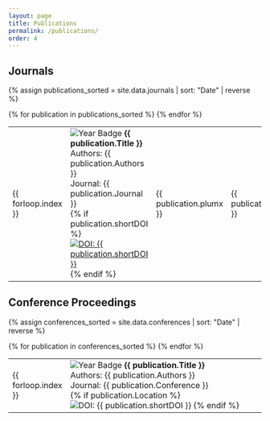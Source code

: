 ```yaml
---
layout: page
title: Publications
permalink: /publications/
order: 4
---
```

<script type="text/javascript" src="//cdn.plu.mx/widget-popup.js"></script>
<script type='text/javascript' src='https://d1bxh8uas1mnw7.cloudfront.net/assets/embed.js'></script>
<script async src="https://badge.dimensions.ai/badge.js" charset="utf-8"></script>
<script type="text/javascript" src="https://embed.altmetric.com/assets/embed.js"></script>


## Journals

{% assign publications_sorted = site.data.journals | sort: "Date" | reverse %}

  <table  style="width: 100%;">
      {% for publication in publications_sorted %}
      <tr>
        <td style="width:2%">{{ forloop.index }}</td>
        <td style="width:85%;">
          <img alt="Year Badge"
               src="https://img.shields.io/badge/{{ publication.Date | date: '%Y' | uri_escape | replace:'.','%2E' }}-red?style=plastic">
               <strong>{{ publication.Title }}</strong>
               <br />
               Authors: {{ publication.Authors }}
               <br />
               Journal: {{ publication.Journal }}
               <br />
              {% if publication.shortDOI %}
              <a href="{{ publication.DOI }}" target="_blank">
                <img src="https://img.shields.io/badge/DOI-{{ publication.shortDOI | replace: '-', '--' }}-blue?style=plastic"
                   alt="DOI: {{ publication.shortDOI }}">
              </a>
              {% endif %} 
              <span class="__dimensions_badge_embed__" data-doi="{{ publication.shortDOI }}" data-hide-zero-citations="true" data-style="small_rectangle"></span>
              <div class='altmetric-embed' data-badge-type='medium-bar' data-hide-less-than='1' data-badge-popover='right' data-doi="{{ publication.shortDOI }}"></div>
        </td>
        <td style="width:7%">{{ publication.plumx }}</td>
        <td style="width:7%">{{ publication.altmeric }}</td>
      </tr>
      {% endfor %}
  </table>


## Conference Proceedings

{% assign conferences_sorted = site.data.conferences | sort: "Date" | reverse %}

  <table  style="width: 100%;">
      {% for publication in conferences_sorted %}
      <tr>
        <td style="width:2%">{{ forloop.index }}</td>
        <td style="width:98%">
          <img alt="Year Badge"
               src="https://img.shields.io/badge/{{ publication.Date | date: '%Y' | uri_escape | replace:'.','%2E' }}-red?style=plastic">
               <strong>{{ publication.Title }}</strong>
               <br />
               Authors: {{ publication.Authors }}
               <br />
               Journal: {{ publication.Conference }}
               <br />
              {% if publication.Location %}
                    <img src="https://img.shields.io/badge/Location-{{ publication.Location }}-yellow?style=flat-square" alt="DOI: {{ publication.shortDOI }}">
              {% endif %}
        </td>
      </tr>
      {% endfor %}
  </table>

